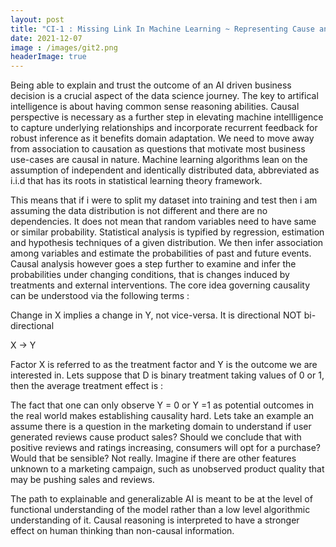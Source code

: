 ```yaml
---
layout: post
title: "CI-1 : Missing Link In Machine Learning ~ Representing Cause and Effect"
date: 2021-12-07
image : /images/git2.png
headerImage: true
---
```


Being able to explain and trust the outcome of an AI driven business decision is a crucial aspect of the data science journey. The key to artifical intelligence is about having common sense reasoning abilities. Causal perspective is necessary as a further step in elevating machine intellligence to capture underlying relationships and incorporate recurrent feedback for robust inference as  it benefits  domain adaptation. We need to move away from association to causation as questions that motivate most business use-cases are causal in nature. Machine learning algorithms lean on the assumption of independent and identically distributed data, abbreviated as i.i.d that has its roots in statistical learning theory framework. 

This means that if i were to split my dataset into training and test then i am assuming the data distribution is not different and there are no dependencies.  It does not mean that random variables need to have same or similar probability. Statistical analysis is typified by regression, estimation and hypothesis techniques of a given distribution. We then infer association among variables and estimate the probabilities of past and future events. Causal analysis however goes a step further to examine and infer the probabilities under changing conditions, that is changes induced by treatments and external interventions. The core idea governing causality can be understood via the following terms : 

Change in X implies a change in Y, not vice-versa. It is directional NOT bi-directional

X → Y

Factor X is referred to as the treatment factor and Y is the outcome we are interested in. Lets suppose that D is binary treatment taking values of 0 or 1, then the average treatment effect is :

<TO DO- insert image>

The fact that one can only observe Y = 0 or Y =1 as potential outcomes in the real world makes establishing causality hard. Lets take an example an assume there is a question in the marketing domain to understand if user generated reviews cause product sales? Should we conclude that with positive reviews and ratings increasing, consumers will opt for a purchase? Would that be sensible? Not really. Imagine if there are other features unknown to a marketing campaign, such as unobserved product quality that may be pushing sales and reviews. 
 
The path to explainable and generalizable AI is meant to be at the level of functional understanding of the model rather than a low level algorithmic understanding of it. Causal 
reasoning is interpreted to have a stronger effect on human thinking than non-causal information. 
